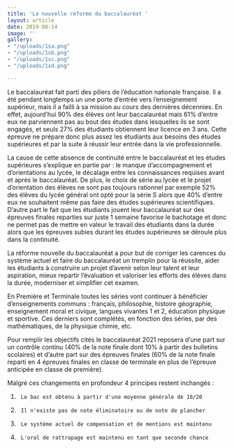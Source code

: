 ```yaml
---
title: 'La nouvelle réforme du baccalauréat '
layout: article
date: 2019-08-14
image: ''
gallery:
- "/uploads/1sa.png"
- "/uploads/1sb.png"
- "/uploads/1sc.png"
- "/uploads/1sd.png"

---
```

Le baccalauréat fait parti des piliers de l’éducation nationale française. Il a été pendant longtemps un une porte d’entrée vers l’enseignement supérieur, mais il a failli à sa mission au cours des dernières décennies. En effet, aujourd’hui 90% des élèves ont leur baccalauréat mais 61% d’entre eux ne parviennent pas au bout des études dans lesquelles ils se sont engagés, et seuls 27% des étudiants obtiennent leur licence en 3 ans. Cette épreuve ne prépare donc plus assez les étudiants aux besoins des études supérieures et par la suite à réussir leur entrée dans la vie professionnelle.
 
La cause de cette absence de continuité entre le baccalauréat et les études supérieures s’explique en partie par : le manque d’accompagnement et d’orientations au lycée, le décalage entre les connaissances requises avant et après le baccalauréat. De plus, le choix de série au lycée et le projet d’orientation des élèves ne sont pas toujours rationnel par exemple 52% des élèves du lycée général ont opté pour la série S alors que 40% d’entre eux ne souhaitent même pas faire des études supérieures scientifiques. D’autre part le fait que les étudiants jouent leur baccalauréat sur des épreuves finales reparties sur juste 1 semaine favorise le bachotage et donc ne permet pas de mettre en valeur le travail des étudiants dans la durée alors que les épreuves subies durant les études supérieures se déroule plus dans la continuité.
 
La réforme nouvelle du baccalauréat a pour but de corriger les carences du système actuel et faire du baccalauréat un tremplin pour la réussite, aider les étudiants à construire un projet d’avenir selon leur talent et leur aspiration, mieux repartir l’évaluation et valoriser les efforts des élèves dans la durée, moderniser et simplifier cet examen.
 
En Première et Terminale toutes les séries vont continuer à bénéficier d’enseignements communs : français, philosophie, histoire géographie, enseignement moral et civique, langues vivantes 1 et 2, éducation physique et sportive.
Ces derniers sont complétés, en fonction des séries, par des mathématiques, de la physique chimie, etc.

Pour remplir les objectifs cités le baccalauréat 2021 reposera d’une part sur un contrôle continu (40% de la note finale dont 10% à partir des bulletins scolaires) et d’autre part sur des épreuves finales (60% de la note finale reparti en 4 épreuves finales en classe de terminale en plus de l’épreuve anticipée en classe de première).

Malgré ces changements en profondeur 4 principes restent inchangés :
1.   	Le bac est obtenu à partir d'une moyenne générale de 10/20
2.   	Il n'existe pas de note éliminatoire ou de note de plancher
3.   	Le système actuel de compensation et de mentions est maintenu
4.   	L'oral de rattrapage est maintenu en tant que seconde chance